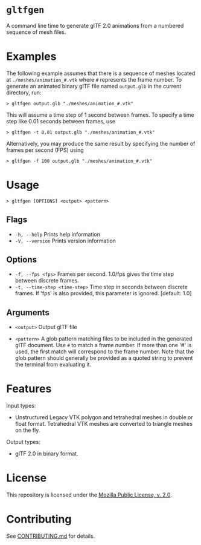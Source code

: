 # `gltfgen`

A command line time to generate glTF 2.0 animations from a numbered sequence of mesh files.


# Examples

The following example assumes that there is a sequence of meshes located at
`./meshes/animation_#.vtk` where `#` represents the frame number.
To generate an animated binary glTF file named `output.glb` in the current directory, run:

`> gltfgen output.glb "./meshes/animation_#.vtk"`

This will assume a time step of 1 second between frames. To specify a time step like 0.01 seconds between frames, use

`> gltfgen -t 0.01 output.glb "./meshes/animation_#.vtk"`

Alternatively, you may produce the same result by specifying the number of frames per second (FPS) using

`> gltfgen -f 100 output.glb "./meshes/animation_#.vtk"`


# Usage

`> gltfgen [OPTIONS] <output> <pattern>`

## Flags

  - `-h, --help`       Prints help information
  - `-V, --version`    Prints version information

## Options

  - `-f, --fps <fps>`                Frames per second. 1.0/fps gives the time step between discrete frames.
  - `-t, --time-step <time-step>`    Time step in seconds between discrete frames. If 'fps' is also provided, this parameter is ignored. [default: 1.0]

## Arguments
  - `<output>`     Output glTF file

  - `<pattern>`    A glob pattern matching files to be included in the generated glTF document. Use `#` to match a frame number. If more than one '#' is used, the first match will correspond to the frame number. Note that the glob pattern should generally be provided as a quoted string to prevent the terminal from evaluating it.

# Features

Input types:
 - Unstructured Legacy VTK polygon and tetrahedral meshes in double or float format.
   Tetrahedral VTK meshes are converted to triangle meshes on the fly.

Output types:
 - glTF 2.0 in binary format.


# License

This repository is licensed under the [Mozilla Public License, v. 2.0](https://mozilla.org/MPL/2.0/).

# Contributing

See [CONTRIBUTING.md](CONTRIBUTING.md) for details.
